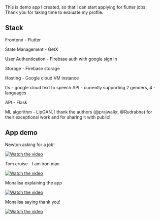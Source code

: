 This is demo app I created, so that I can start applying for flutter jobs. Thank you for taking time to evaluate my profile.

**Stack**
------------------------------------------------------------------------------------------------------------
Frontend - Flutter

State Management - GetX

User Authentication - Firebase auth with google sign in

Storage - Firebase storage

Hosting - Google cloud VM instance

tts - google cloud text to speech API - currently supporting 2 genders, 4 -languages

API - Flask

ML algorithm - LipGAN, I thank the authors (@prajwalkr, @Rudrabha) for their exceptional work and for sharing it with public!

**App demo**
-------------------------------------------------------------------------------------------------------------
Newton asking for a job!

[![Watch the video](https://img.youtube.com/vi/9PLVmOss3B0/maxresdefault.jpg)](https://youtu.be/9PLVmOss3B0)

Tom cruise - I am iron man

[![Watch the video](https://img.youtube.com/vi/iMTao0Wq4eQ/maxresdefault.jpg)](https://youtu.be/iMTao0Wq4eQ)

Monalisa explaining the app

[![Watch the video](https://img.youtube.com/vi/OYG84zlZ1TU/maxresdefault.jpg)](https://youtu.be/OYG84zlZ1TU)

Monalisa saying thank you!

[![Watch the video](https://img.youtube.com/vi/T4Zbggu2jFg/maxresdefault.jpg)](https://youtu.be/T4Zbggu2jFg)
